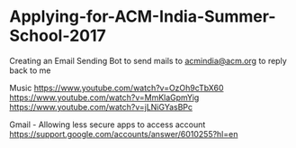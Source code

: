 # Applying-for-ACM-India-Summer-School-2017
Creating an Email Sending Bot to send mails to acmindia@acm.org to reply back to me

Music
https://www.youtube.com/watch?v=OzOh9cTbX60
https://www.youtube.com/watch?v=MmKlaGpmYig
https://www.youtube.com/watch?v=jLNiGYasBPc

Gmail - Allowing less secure apps to access account
https://support.google.com/accounts/answer/6010255?hl=en

